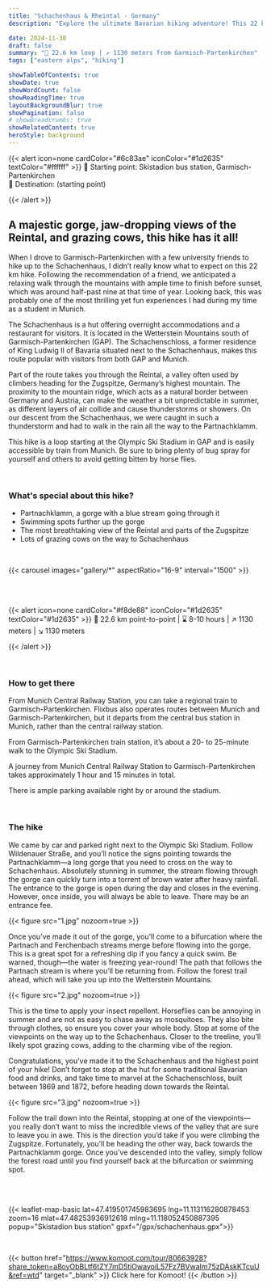 ```yaml
---
title: "Schachenhaus & Rheintal - Germany"
description: "Explore the ultimate Bavarian hiking adventure! This 22 km loop from Garmisch-Partenkirchen takes you through the stunning Partnachklamm gorge, past grazing cows, and up to the Schachenhaus for breathtaking views of the Reintal and Zugspitze. Perfect for nature lovers seeking a mix of history, scenic beauty, and thrilling trails. Don’t forget your bug spray!"

date: 2024-11-30
draft: false
summary: "🚩 22.6 km loop | ↗️ 1130 meters from Garmisch-Partenkirchen"
tags: ["eastern alps", "hiking"]

showTableOfContents: true
showDate: true
showWordCount: false
showReadingTime: true
layoutBackgroundBlur: true
showPagination: false
# showBreadcrumbs: true
showRelatedContent: true
heroStyle: background
---
```


{{< alert icon=none cardColor="#6c83ae" iconColor="#1d2635" textColor="#ffffff" >}}
 📍 Starting point: Skistadion bus station, Garmisch-Partenkirchen  <br>
 🏴 Destination: (starting point)

{{< /alert >}}

## A majestic gorge, jaw-dropping views of the Reintal, and grazing cows, this hike has it all!

When I drove to Garmisch-Partenkirchen with a few university friends to hike up to the Schachenhaus, I didn’t really know what to expect on this 22 km hike. Following the recommendation of a friend, we anticipated a relaxing walk through the mountains with ample time to finish before sunset, which was around half-past nine at that time of year. Looking back, this was probably one of the most thrilling yet fun experiences I had during my time as a student in Munich.

The Schachenhaus is a hut offering overnight accommodations and a restaurant for visitors. It is located in the Wetterstein Mountains south of Garmisch-Partenkirchen (GAP). The Schachenschloss, a former residence of King Ludwig II of Bavaria situated next to the Schachenhaus, makes this route popular with visitors from both GAP and Munich.

Part of the route takes you through the Reintal, a valley often used by climbers heading for the Zugspitze, Germany’s highest mountain. The proximity to the mountain ridge, which acts as a natural border between Germany and Austria, can make the weather a bit unpredictable in summer, as different layers of air collide and cause thunderstorms or showers. On our descent from the Schachenhaus, we were caught in such a thunderstorm and had to walk in the rain all the way to the Partnachklamm.

This hike is a loop starting at the Olympic Ski Stadium in GAP and is easily accessible by train from Munich. Be sure to bring plenty of bug spray for yourself and others to avoid getting bitten by horse flies.

<br>

### What's special about this hike?
- Partnachklamm, a gorge with a blue stream going through it
- Swimming spots further up the gorge
- The most breathtaking view of the Reintal and parts of the Zugspitze
- Lots of grazing cows on the way to Schachenhaus


<br>

{{< carousel images="gallery/*" aspectRatio="16-9" interval="1500" >}}


<br>
<br>



{{< alert icon=none cardColor="#f8de88" iconColor="#1d2635" textColor="#1d2635" >}}
 🚩 22.6 km point-to-point | ⌛ 8-10 hours | ↗️ 1130 meters | ↘️ 1130 meters 

{{< /alert >}}

<br>

### How to get there
From Munich Central Railway Station, you can take a regional train to Garmisch-Partenkirchen. Flixbus also operates routes between Munich and Garmisch-Partenkirchen, but it departs from the central bus station in Munich, rather than the central railway station.

From Garmisch-Partenkirchen train station, it’s about a 20- to 25-minute walk to the Olympic Ski Stadium.

A journey from Munich Central Railway Station to Garmisch-Partenkirchen takes approximately 1 hour and 15 minutes in total. 

There is ample parking available right by or around the stadium.

<br>

### The hike
We came by car and parked right next to the Olympic Ski Stadium. Follow Wildenauer Straße, and you’ll notice the signs pointing towards the Partnachklamm—a long gorge that you need to cross on the way to Schachenhaus. Absolutely stunning in summer, the stream flowing through the gorge can quickly turn into a torrent of brown water after heavy rainfall. The entrance to the gorge is open during the day and closes in the evening. However, once inside, you will always be able to leave. There may be an entrance fee.

{{< figure
    src="1.jpg"
    nozoom=true
    >}}

Once you’ve made it out of the gorge, you’ll come to a bifurcation where the Partnach and Ferchenbach streams merge before flowing into the gorge. This is a great spot for a refreshing dip if you fancy a quick swim. Be warned, though—the water is freezing year-round! The path that follows the Partnach stream is where you’ll be returning from. Follow the forest trail ahead, which will take you up into the Wetterstein Mountains.

{{< figure
    src="2.jpg"
    nozoom=true
    >}}

This is the time to apply your insect repellent. Horseflies can be annoying in summer and are not as easy to chase away as mosquitoes. They also bite through clothes, so ensure you cover your whole body. Stop at some of the viewpoints on the way up to the Schachenhaus. Closer to the treeline, you’ll likely spot grazing cows, adding to the charming vibe of the region.

Congratulations, you’ve made it to the Schachenhaus and the highest point of your hike! Don’t forget to stop at the hut for some traditional Bavarian food and drinks, and take time to marvel at the Schachenschloss, built between 1869 and 1872, before heading down towards the Reintal.

{{< figure
    src="3.jpg"
    nozoom=true
    >}}

Follow the trail down into the Reintal, stopping at one of the viewpoints—you really don’t want to miss the incredible views of the valley that are sure to leave you in awe. This is the direction you’d take if you were climbing the Zugspitze. Fortunately, you’ll be heading the other way, back towards the Partnachklamm gorge. Once you’ve descended into the valley, simply follow the forest road until you find yourself back at the bifurcation or swimming spot.

<br>
<br>



{{< leaflet-map-basic lat=47.419501745983695 lng=11.113116280878453 zoom=16 mlat=47.48253936912618 mlng=11.118052450887395 popup="Skistadion bus station" gpxf="/gpx/schachenhaus.gpx">}} 

<br>


{{< button href="https://www.komoot.com/tour/80663928?share_token=a8oyObBLtf6tZY7mD5tiOwayoiL57Fz7BVwaIm75zDAskKTcuU&ref=wtd" target="_blank" >}}
Click here for Komoot!
{{< /button >}}


